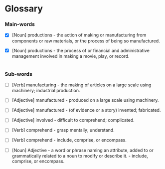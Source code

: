  # Glossary
 ### Main-words
  
 - [x] [Noun] productions - the action of making or manufacturing from components or raw materials, or the process of being so manufactured.
 
 - [x] [Noun] productions - the process of or financial and administrative management involved in making a movie, play, or record.
 
  #
 ### Sub-words
  
 - [ ] [Verb] manufacturing - the making of articles on a large scale using machinery; industrial production.

 - [ ] [Adjective] manufactured - produced on a large scale using machinery.

 - [ ] [Adjective] manufactured - (of evidence or a story) invented; fabricated.

 - [ ] [Adjective] involved - difficult to comprehend; complicated.
 
 - [ ] [Verb] comprehend - grasp mentally; understand.
 
 - [ ] [Verb] comprehend - include, comprise, or encompass.

 - [ ] [Noun] Adjective - a word or phrase naming an attribute, added to or grammatically related to a noun to modify or describe it. - include, comprise, or encompass.

